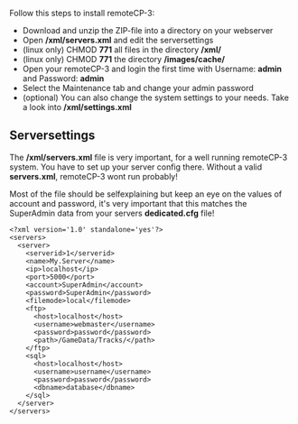 Follow this steps to install remoteCP-3:

  * Download and unzip the ZIP-file into a directory on your webserver
  * Open **/xml/servers.xml** and edit the serversettings
  * (linux only) CHMOD **771** all files in the directory **/xml/**
  * (linux only) CHMOD **771** the directory **/images/cache/**
  * Open your remoteCP-3 and login the first time with Username: **admin** and Password: **admin**
  * Select the Maintenance tab and change your admin password
  * (optional) You can also change the system settings to your needs. Take a look into **/xml/settings.xml**


## Serversettings ##
The **/xml/servers.xml** file is very important, for a well running remoteCP-3 system. You have to set up your server config there. Without a valid **servers.xml**, remoteCP-3 wont run probably!

Most of the file should be selfexplaining but keep an eye on the values of account and password, it's very important that this matches the SuperAdmin data from your servers **dedicated.cfg** file!

```
<?xml version='1.0' standalone='yes'?>
<servers>
  <server>
	<serverid>1</serverid>
	<name>My.Server</name>
	<ip>localhost</ip>
	<port>5000</port>
	<account>SuperAdmin</account>
	<password>SuperAdmin</password>
	<filemode>local</filemode>
	<ftp>
	  <host>localhost</host>
	  <username>webmaster</username>
	  <password>password</password> 
	  <path>/GameData/Tracks/</path>
	</ftp>
	<sql>
	  <host>localhost</host>
	  <username>username</username>
	  <password>password</password>
	  <dbname>database</dbname>
	</sql>
  </server>
</servers>
```